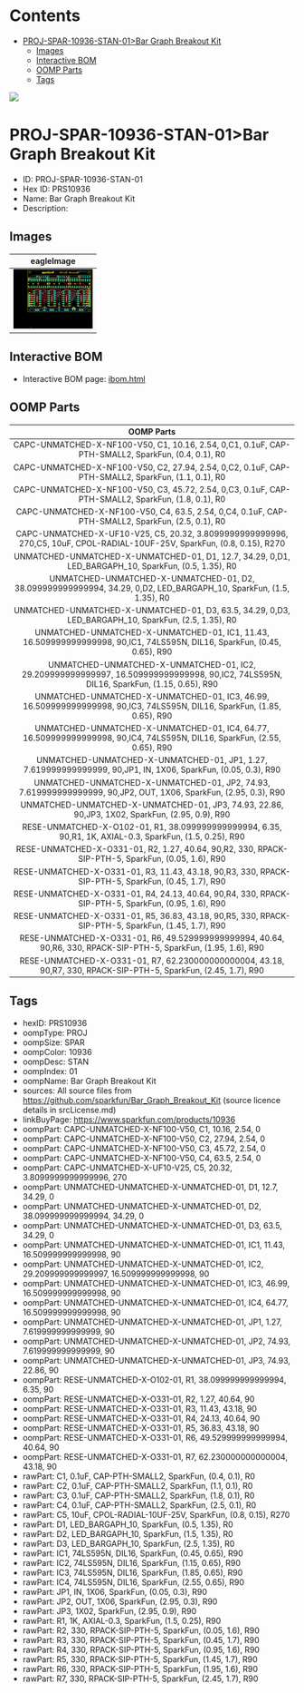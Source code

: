 



Contents
========

* [PROJ-SPAR-10936-STAN-01>Bar Graph Breakout Kit](#proj-spar-10936-stan-01bar-graph-breakout-kit)
	* [Images](#images)
	* [Interactive BOM](#interactive-bom)
	* [OOMP Parts](#oomp-parts)
	* [Tags](#tags)
  
![][im]
# PROJ-SPAR-10936-STAN-01>Bar Graph Breakout Kit

- ID: PROJ-SPAR-10936-STAN-01
- Hex ID: PRS10936
- Name: Bar Graph Breakout Kit
- Description: 

## Images
  
  

|eagleImage|
| :---: |
|[![eagleImage](eagleImage_140.png)](eagleImage_600.png)|

## Interactive BOM

- Interactive BOM page: [ibom.html](kicad/bom/ibom.html)

## OOMP Parts
  

|OOMP Parts|
| :---: |
|CAPC-UNMATCHED-X-NF100-V50, C1, 10.16, 2.54, 0,C1, 0.1uF, CAP-PTH-SMALL2, SparkFun, (0.4, 0.1), R0|
|CAPC-UNMATCHED-X-NF100-V50, C2, 27.94, 2.54, 0,C2, 0.1uF, CAP-PTH-SMALL2, SparkFun, (1.1, 0.1), R0|
|CAPC-UNMATCHED-X-NF100-V50, C3, 45.72, 2.54, 0,C3, 0.1uF, CAP-PTH-SMALL2, SparkFun, (1.8, 0.1), R0|
|CAPC-UNMATCHED-X-NF100-V50, C4, 63.5, 2.54, 0,C4, 0.1uF, CAP-PTH-SMALL2, SparkFun, (2.5, 0.1), R0|
|CAPC-UNMATCHED-X-UF10-V25, C5, 20.32, 3.8099999999999996, 270,C5, 10uF, CPOL-RADIAL-10UF-25V, SparkFun, (0.8, 0.15), R270|
|UNMATCHED-UNMATCHED-X-UNMATCHED-01, D1, 12.7, 34.29, 0,D1, LED_BARGAPH_10, SparkFun, (0.5, 1.35), R0|
|UNMATCHED-UNMATCHED-X-UNMATCHED-01, D2, 38.099999999999994, 34.29, 0,D2, LED_BARGAPH_10, SparkFun, (1.5, 1.35), R0|
|UNMATCHED-UNMATCHED-X-UNMATCHED-01, D3, 63.5, 34.29, 0,D3, LED_BARGAPH_10, SparkFun, (2.5, 1.35), R0|
|UNMATCHED-UNMATCHED-X-UNMATCHED-01, IC1, 11.43, 16.509999999999998, 90,IC1, 74LS595N, DIL16, SparkFun, (0.45, 0.65), R90|
|UNMATCHED-UNMATCHED-X-UNMATCHED-01, IC2, 29.209999999999997, 16.509999999999998, 90,IC2, 74LS595N, DIL16, SparkFun, (1.15, 0.65), R90|
|UNMATCHED-UNMATCHED-X-UNMATCHED-01, IC3, 46.99, 16.509999999999998, 90,IC3, 74LS595N, DIL16, SparkFun, (1.85, 0.65), R90|
|UNMATCHED-UNMATCHED-X-UNMATCHED-01, IC4, 64.77, 16.509999999999998, 90,IC4, 74LS595N, DIL16, SparkFun, (2.55, 0.65), R90|
|UNMATCHED-UNMATCHED-X-UNMATCHED-01, JP1, 1.27, 7.619999999999999, 90,JP1, IN, 1X06, SparkFun, (0.05, 0.3), R90|
|UNMATCHED-UNMATCHED-X-UNMATCHED-01, JP2, 74.93, 7.619999999999999, 90,JP2, OUT, 1X06, SparkFun, (2.95, 0.3), R90|
|UNMATCHED-UNMATCHED-X-UNMATCHED-01, JP3, 74.93, 22.86, 90,JP3, 1X02, SparkFun, (2.95, 0.9), R90|
|RESE-UNMATCHED-X-O102-01, R1, 38.099999999999994, 6.35, 90,R1, 1K, AXIAL-0.3, SparkFun, (1.5, 0.25), R90|
|RESE-UNMATCHED-X-O331-01, R2, 1.27, 40.64, 90,R2, 330, RPACK-SIP-PTH-5, SparkFun, (0.05, 1.6), R90|
|RESE-UNMATCHED-X-O331-01, R3, 11.43, 43.18, 90,R3, 330, RPACK-SIP-PTH-5, SparkFun, (0.45, 1.7), R90|
|RESE-UNMATCHED-X-O331-01, R4, 24.13, 40.64, 90,R4, 330, RPACK-SIP-PTH-5, SparkFun, (0.95, 1.6), R90|
|RESE-UNMATCHED-X-O331-01, R5, 36.83, 43.18, 90,R5, 330, RPACK-SIP-PTH-5, SparkFun, (1.45, 1.7), R90|
|RESE-UNMATCHED-X-O331-01, R6, 49.529999999999994, 40.64, 90,R6, 330, RPACK-SIP-PTH-5, SparkFun, (1.95, 1.6), R90|
|RESE-UNMATCHED-X-O331-01, R7, 62.230000000000004, 43.18, 90,R7, 330, RPACK-SIP-PTH-5, SparkFun, (2.45, 1.7), R90|

## Tags

- hexID: PRS10936
- oompType: PROJ
- oompSize: SPAR
- oompColor: 10936
- oompDesc: STAN
- oompIndex: 01
- oompName: Bar Graph Breakout Kit
- sources: All source files from https://github.com/sparkfun/Bar_Graph_Breakout_Kit (source licence details in srcLicense.md)
- linkBuyPage: https://www.sparkfun.com/products/10936
- oompPart: CAPC-UNMATCHED-X-NF100-V50, C1, 10.16, 2.54, 0
- oompPart: CAPC-UNMATCHED-X-NF100-V50, C2, 27.94, 2.54, 0
- oompPart: CAPC-UNMATCHED-X-NF100-V50, C3, 45.72, 2.54, 0
- oompPart: CAPC-UNMATCHED-X-NF100-V50, C4, 63.5, 2.54, 0
- oompPart: CAPC-UNMATCHED-X-UF10-V25, C5, 20.32, 3.8099999999999996, 270
- oompPart: UNMATCHED-UNMATCHED-X-UNMATCHED-01, D1, 12.7, 34.29, 0
- oompPart: UNMATCHED-UNMATCHED-X-UNMATCHED-01, D2, 38.099999999999994, 34.29, 0
- oompPart: UNMATCHED-UNMATCHED-X-UNMATCHED-01, D3, 63.5, 34.29, 0
- oompPart: UNMATCHED-UNMATCHED-X-UNMATCHED-01, IC1, 11.43, 16.509999999999998, 90
- oompPart: UNMATCHED-UNMATCHED-X-UNMATCHED-01, IC2, 29.209999999999997, 16.509999999999998, 90
- oompPart: UNMATCHED-UNMATCHED-X-UNMATCHED-01, IC3, 46.99, 16.509999999999998, 90
- oompPart: UNMATCHED-UNMATCHED-X-UNMATCHED-01, IC4, 64.77, 16.509999999999998, 90
- oompPart: UNMATCHED-UNMATCHED-X-UNMATCHED-01, JP1, 1.27, 7.619999999999999, 90
- oompPart: UNMATCHED-UNMATCHED-X-UNMATCHED-01, JP2, 74.93, 7.619999999999999, 90
- oompPart: UNMATCHED-UNMATCHED-X-UNMATCHED-01, JP3, 74.93, 22.86, 90
- oompPart: RESE-UNMATCHED-X-O102-01, R1, 38.099999999999994, 6.35, 90
- oompPart: RESE-UNMATCHED-X-O331-01, R2, 1.27, 40.64, 90
- oompPart: RESE-UNMATCHED-X-O331-01, R3, 11.43, 43.18, 90
- oompPart: RESE-UNMATCHED-X-O331-01, R4, 24.13, 40.64, 90
- oompPart: RESE-UNMATCHED-X-O331-01, R5, 36.83, 43.18, 90
- oompPart: RESE-UNMATCHED-X-O331-01, R6, 49.529999999999994, 40.64, 90
- oompPart: RESE-UNMATCHED-X-O331-01, R7, 62.230000000000004, 43.18, 90
- rawPart: C1, 0.1uF, CAP-PTH-SMALL2, SparkFun, (0.4, 0.1), R0
- rawPart: C2, 0.1uF, CAP-PTH-SMALL2, SparkFun, (1.1, 0.1), R0
- rawPart: C3, 0.1uF, CAP-PTH-SMALL2, SparkFun, (1.8, 0.1), R0
- rawPart: C4, 0.1uF, CAP-PTH-SMALL2, SparkFun, (2.5, 0.1), R0
- rawPart: C5, 10uF, CPOL-RADIAL-10UF-25V, SparkFun, (0.8, 0.15), R270
- rawPart: D1, LED_BARGAPH_10, SparkFun, (0.5, 1.35), R0
- rawPart: D2, LED_BARGAPH_10, SparkFun, (1.5, 1.35), R0
- rawPart: D3, LED_BARGAPH_10, SparkFun, (2.5, 1.35), R0
- rawPart: IC1, 74LS595N, DIL16, SparkFun, (0.45, 0.65), R90
- rawPart: IC2, 74LS595N, DIL16, SparkFun, (1.15, 0.65), R90
- rawPart: IC3, 74LS595N, DIL16, SparkFun, (1.85, 0.65), R90
- rawPart: IC4, 74LS595N, DIL16, SparkFun, (2.55, 0.65), R90
- rawPart: JP1, IN, 1X06, SparkFun, (0.05, 0.3), R90
- rawPart: JP2, OUT, 1X06, SparkFun, (2.95, 0.3), R90
- rawPart: JP3, 1X02, SparkFun, (2.95, 0.9), R90
- rawPart: R1, 1K, AXIAL-0.3, SparkFun, (1.5, 0.25), R90
- rawPart: R2, 330, RPACK-SIP-PTH-5, SparkFun, (0.05, 1.6), R90
- rawPart: R3, 330, RPACK-SIP-PTH-5, SparkFun, (0.45, 1.7), R90
- rawPart: R4, 330, RPACK-SIP-PTH-5, SparkFun, (0.95, 1.6), R90
- rawPart: R5, 330, RPACK-SIP-PTH-5, SparkFun, (1.45, 1.7), R90
- rawPart: R6, 330, RPACK-SIP-PTH-5, SparkFun, (1.95, 1.6), R90
- rawPart: R7, 330, RPACK-SIP-PTH-5, SparkFun, (2.45, 1.7), R90



[im]: eagleImage_450.png
